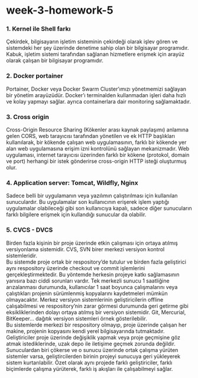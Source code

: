 # week-3-homework-5
### 1. Kernel ile Shell farkı
Çekirdek, bilgisayarın işletim sisteminin çekirdeği olarak işlev gören ve sistemdeki her şey üzerinde denetime sahip 
olan bir bilgisayar programıdır. Kabuk, işletim sistemi tarafından sağlanan hizmetlere erişmek için arayüz olarak 
çalışan bir bilgisayar programıdır.
### 2. Docker portainer
Portainer, Docker veya Docker Swarm Cluster’ımızı yönetmemizi sağlayan bir yönetim arayüzüdür. Docker’ı terminalden 
kullanmadan işleri daha hızlı ve kolay yapmayı sağlar. ayrıca containerlara dair monitoring sağlamaktadır.
### 3. Cross origin
Cross-Origin Resource Sharing (Kökenler arası kaynak paylaşımı) anlamına gelen CORS, web tarayıcısı tarafından yönetilen
ve ek HTTP başlıkları kullanılarak, bir kökende çalışan web uygulamasının, farklı bir kökende yer alan web uygulamasına
erişim izni kontrolünü sağlayan mekanizmadır. Web uygulaması, internet tarayıcısı üzerinden farklı bir kökene (protokol,
domain ve port) herhangi bir istek gönderirse cross-origin HTTP isteği oluşturmuş olur.
### 4. Application server: Tomcat, Wildfly, Nginx
Sadece belli bir uygulamanın veya yazılımın çalıştırılması için kullanılan sunuculardır. Bu uygulamalar son kullanıcının
erişerek işlem yaptığı uygulamalar olabileceği gibi son kullanıcıya kapalı, sadece diğer sunucuların farklı bilgilere 
erişmek için kullandığı sunucular da olabilir.
### 5. CVCS - DVCS
Birden fazla kişinin bir proje üzerinde etkin çalışması için ortaya atılmış versiyonlama sistemidir. CVS, SVN birer 
merkezi versiyon kontrol sistemleridir.<br/> 
Bu sistemde proje ortak bir respository’de tutulur ve birden fazla geliştirici 
aynı respository üzerinde checkout ve commit işlemlerini gerçekleştirmektedir. Bu yöntemde herkesin projeye katkı 
sağlamasının yanısıra bazı ciddi sorunları vardır. Tek merkezli sunucu 1 saatliğine arızalanması durumunda, kullanıcılar
1 saat boyunca çalışmalarını veya çalıştıkları projenin sürümlenmiş kopyalarını kaydetmeleri mümkün olmayacaktır.
Merkez versiyon sistemlerinin geliştiricilerin offline çalışabilmesi ve respository’nin zarar görmesi durumunda geri 
getirme gibi eksikliklerinden dolayı ortaya atılmış bir versiyon sistemidir. Git, Mercurial, BitKeeper… dağıtık versiyon
sistemleri örnek gösterilebilir.<br/> 
Bu sistemlerde merkezi bir respository olmayıp, proje üzerinde çalışan her makine, 
projenin kopyasını kendi yerel bilgisayarında tutmaktadır. Geliştiriciler proje üzerinde değişiklik yapmak veya proje 
geçmişine göz atmak istediklerinde, uzak depo ile iletişime geçmek zorunda değildir. Sunuculardan biri çökerse ve o 
sunucu üzerinde ortak çalışma yürüten sistemler varsa, geliştircilerden birinin projeyi sunucuya geri yükleyerek sistem 
kurtarılabilir. Özet olarak aynı projede farklı geliştiriciler, farklı biçimlerde çalışma yürüterek, farklı iş akışları 
ile çalışabilmeyi sağlar.

